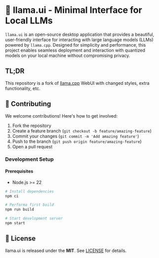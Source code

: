 # 🦙 llama.ui - Minimal Interface for Local LLMs

`llama.ui` is an open-source desktop application that provides a beautiful, user-friendly interface for interacting with large language models (LLMs) powered by `llama.cpp`. Designed for simplicity and performance, this project enables seamless deployment and interaction with quantized models on your local machine without compromising privacy.

## TL;DR

This repository is a fork of [llama.cpp](https://github.com/ggml-org/llama.cpp) WebUI with changed styles, extra functionality, etc.

## 🤝 Contributing

We welcome contributions! Here's how to get involved:

1. Fork the repository
2. Create a feature branch (`git checkout -b feature/amazing-feature`)
3. Commit your changes (`git commit -m 'Add amazing feature'`)
4. Push to the branch (`git push origin feature/amazing-feature`)
5. Open a pull request

### Development Setup

#### Prerequisites

- Node.js >= 22

```bash
# Install dependencies
npm ci

# Performa first build
npm run build

# Start development server
npm start
```

## 📜 License

llama.ui is released under the **MIT**. See [LICENSE](LICENSE) for details.
